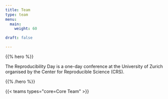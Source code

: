 ```yaml
---
title: Team
type: team
menu:
  main:
    weight: 60

draft: false

---
```


{{% hero %}}

The Reproducibility Day is a one-day conference at the University of Zurich organised by the Center for Reproducible Science (CRS).

{{% /hero %}}

{{< teams types="core=Core Team" >}}

